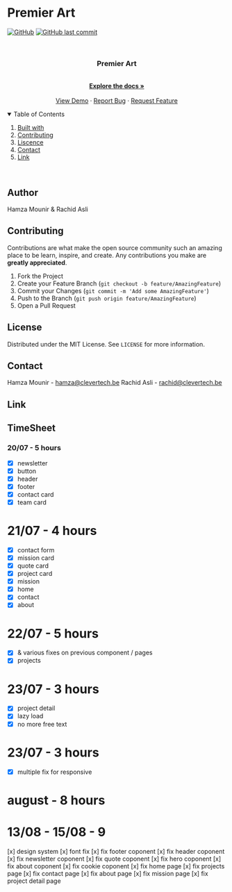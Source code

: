 # Premier Art

[![GitHub](https://img.shields.io/github/license/mashape/apistatus.svg)](https://github.com/clevertech-be/premier-art/blob/master/LICENSE)
[![GitHub last commit](https://img.shields.io/github/last-commit/google/skia.svg)](https://github.com/clevertech-be/premier-art/commits/master)

<br />
<p align="center">
  <h3 align="center">Premier Art</h3>

  <p align="center">
    <br />
    <a href="https://github.com/clevertech-be/premier-art/blob/master/README.md"><strong>Explore the docs »</strong></a>
    <br />
    <br />
    <a href="https://premier-art.be/">View Demo</a>
    ·
    <a href="https://github.com/clevertech-be/premier-art/issues">Report Bug</a>
    ·
    <a href="https://github.com/clevertech-be/premier-art/issues">Request Feature</a>
  </p>
</p>

<details open="open">
  <summary>Table of Contents</summary>
  <ol>
    <li><a href="#built with">Built with</a></li>
    <li><a href="#contributting">Contributing</a></li>
    <li><a href="#liscence">Liscence</a></li>
    <li><a href="#contact">Contact</a></li>
    <li><a href="#link">Link</a></li>
  </ol>
</details>

<br>

## Author

Hamza Mounir & Rachid Asli

## Contributing

Contributions are what make the open source community such an amazing place to be learn, inspire, and create. Any contributions you make are **greatly appreciated**.

1. Fork the Project
2. Create your Feature Branch (`git checkout -b feature/AmazingFeature`)
3. Commit your Changes (`git commit -m 'Add some AmazingFeature'`)
4. Push to the Branch (`git push origin feature/AmazingFeature`)
5. Open a Pull Request

## License

Distributed under the MIT License. See `LICENSE` for more information.

## Contact

Hamza Mounir - hamza@clevertech.be
Rachid Asli - rachid@clevertech.be

## Link

## TimeSheet

### 20/07 - 5 hours

- [x] newsletter
- [x] button
- [x] header
- [x] footer
- [x] contact card
- [x] team card

# 21/07 - 4 hours

- [x] contact form
- [x] mission card
- [x] quote card
- [x] project card
- [x] mission
- [x] home
- [x] contact
- [x] about

# 22/07 - 5 hours

- [x] & various fixes on previous component / pages
- [x] projects

# 23/07 - 3 hours

- [x] project detail
- [x] lazy load
- [x] no more free text

# 23/07 - 3 hours

- [x] multiple fix for responsive

# august - 8 hours

# 13/08 - 15/08 - 9

[x] design system
[x] font fix
[x] fix footer coponent
[x] fix header coponent
[x] fix newsletter coponent
[x] fix quote coponent
[x] fix hero coponent
[x] fix about coponent
[x] fix cookie coponent
[x] fix home page
[x] fix projects page
[x] fix contact page
[x] fix about page
[x] fix mission page
[x] fix project detail page
